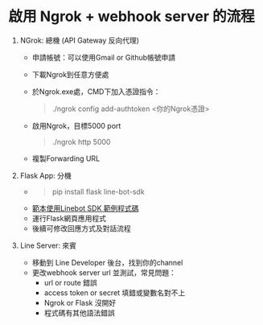 # 啟用 Ngrok + webhook server 的流程

1. NGrok: 總機 (API Gateway 反向代理)
    * 申請帳號：可以使用Gmail or Github帳號申請
    * 下載Ngrok到任意方便處
    * 於Ngrok.exe處，CMD下加入憑證指令：
        > ./ngrok config add-authtoken <你的Ngrok憑證>

    * 啟用Ngrok，目標5000 port 
        > ./ngrok http 5000

    * 複製Forwarding URL

2. Flask App: 分機
    * > pip install flask line-bot-sdk
    * [範本使用Linebot SDK 範例程式碼](https://github.com/line/line-bot-sdk-python?tab=readme-ov-file#synopsis)
    * 運行Flask網頁應用程式
    * 後續可修改回應方式及對話流程

3. Line Server: 來賓
    * 移動到 Line Developer 後台，找到你的channel
    * 更改webhook server url 並測試，常見問題：
        * url or route 錯誤
        * access token or secret 填錯或變數名對不上
        * Ngrok or Flask 沒開好
        * 程式碼有其他語法錯誤
